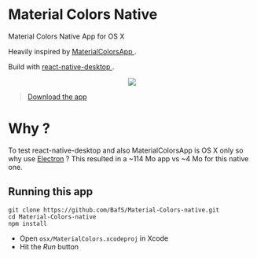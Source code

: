 # Material Colors Native

Material Colors Native App for OS X

Heavily inspired by [MaterialColorsApp
](https://github.com/romannurik/MaterialColorsApp).

Build with [react-native-desktop
](https://github.com/ptmt/react-native-desktop).

<p align="center">
	<img src="http://i.imgur.com/DtYL7Ga.png">
</p>

> [Download the app](https://github.com/BafS/Material-Colors-native/releases/download/v0.1.0/MaterialColors.zip)

# Why ?

To test react-native-desktop and also MaterialColorsApp is OS X only so why use [Electron](http://electron.atom.io) ? This resulted in a ~114 Mo app vs ~4 Mo for this native one.

## Running this app

```
git clone https://github.com/BafS/Material-Colors-native.git
cd Material-Colors-native
npm install
```

- Open `osx/MaterialColors.xcodeproj` in Xcode
- Hit the *Run* button
